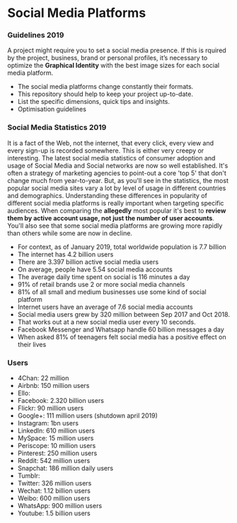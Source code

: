 # Social Media Platforms 

### Guidelines 2019

A project might require you to set a social media presence. If this is rquired by the project, business, brand or personal profiles, it’s necessary to optimize the **Graphical Identity** with the best image sizes for each social media platform.

* The social media platforms change constantly their formats. 
* This repository should help to keep your project up-to-date.
* List the specific dimensions, quick tips and insights.
* Optimisation guidelines

### Social Media Statistics 2019

It is a fact of the Web, not the internet, that every click, every view and every sign-up is recorded somewhere.
This is either very creepy or interesting. The latest social media statistics of consumer adoption and usage of Social Media and 
Social networks are now so well established. It's often a strategy of marketing agencies to point-out a core 'top 5' that don't change much from year-to-year. But, as you'll see in the statistics, the most popular social media sites vary a lot by level of usage in different countries and demographics. Understanding these differences in popularity of different social media platforms is really important when targeting specific audiences. When comparing the **allegedly** most popular it's best to **review them by active account usage, not just the number of user accounts**. You'll also see that some social media platforms are growing more rapidly than others while some are now in decline.

+ For context, as of January 2019, total worldwide population is 7.7 billion
+ The internet has 4.2 billion users
+ There are 3.397 billion active social media users
+ On average, people have 5.54 social media accounts
+ The average daily time spent on social is 116 minutes a day
+ 91% of retail brands use 2 or more social media channels
+ 81% of all small and medium businesses use some kind of social platform
+ Internet users have an average of 7.6 social media accounts
+ Social media users grew by 320 million between Sep 2017 and Oct 2018.
+ That works out at a new social media user every 10 seconds.
+ Facebook Messenger and Whatsapp handle 60 billion messages a day
+ When asked 81% of teenagers felt social media has a positive effect on their lives

### Users

+ 4Chan: 22 million
+ Airbnb: 150 million users
+ Ello:
+ Facebook: 2.320 billion users
+ Flickr: 90 million users
+ Google+: 111 million users (shutdown april 2019)
+ Instagram: 1bn users
+ LinkedIn: 610 million users
+ MySpace: 15 million users
+ Periscope: 10 million users
+ Pinterest: 250 million users
+ Reddit: 542 million users
+ Snapchat: 186 million daily users
+ Tumblr:
+ Twitter: 326 million users
+ Wechat: 1.12 billion users
+ Weibo: 600 million users
+ WhatsApp: 900 million users
+ Youtube: 1.5 billion users


